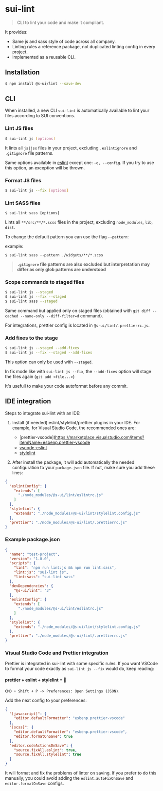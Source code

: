 # sui-lint

> CLI to lint your code and make it compliant.

It provides:

* Same js and sass style of code across all company.
* Linting rules a reference package, not duplicated linting config in every project.
* Implemented as a reusable CLI.

## Installation

```sh
$ npm install @s-ui/lint --save-dev
```

## CLI

When installed, a new CLI `sui-lint` is automatically available to lint your files according to SUI conventions.

### Lint JS files

```sh
$ sui-lint js [options]
```

It lints all `js|jsx` files in your project, excluding `.eslintignore` and `.gitignore` file patterns.

Same options available in [eslint](https://eslint.org/docs/user-guide/command-line-interface) except one: `-c, --config`. If you try to use this option, an exception will be thrown.



### Format JS files

```sh
$ sui-lint js --fix [options]
```

### Lint SASS files

```
$ sui-lint sass [options]
```

Lints all `**/src/**/*.scss` files in the project, excluding `node_modules`, `lib`, `dist`.

To change the default pattern you can use the flag `--pattern`:

example:

```
$ sui-lint sass --pattern ./widgets/**/*.scss
```

> **`.gitignore` file patterns are also excluded but interpretation may differ as only glob patterns are understood**


### Scope commands to staged files

```sh
$ sui-lint js --staged
$ sui-lint js --fix --staged
$ sui-lint sass --staged
```

Same command but applied only on staged files (obtained with `git diff --cached --name-only --diff-filter=d` command).

For integrations, prettier config is located in `@s-ui/lint/.prettierrc.js`.

### Add fixes to the stage

```sh
$ sui-lint js --staged --add-fixes
$ sui-lint js --fix --staged --add-fixes
```

This option can only be used with `--staged`.

In fix mode like with `sui-lint js --fix`, the `--add-fixes` option will stage the files again (`git add <file...>`)

It's usefull to make your code autoformat before any commit.

## IDE integration

Steps to integrate sui-lint with an IDE:

1.  Install (if needed) eslint/stylelint/prettier plugins in your IDE. For example, for Visual Studio Code, the recommended ones are:
    - [prettier-vscode](https://marketplace.visualstudio.com/items?itemName=esbenp.prettier-vscode
    - [vscode-eslint](https://marketplace.visualstudio.com/items?itemName=dbaeumer.vscode-eslint)
    - [stylelint](https://marketplace.visualstudio.com/items?itemName=shinnn.stylelint)
  
2.  After install the package, it will add automatically the needed configuration to your `package.json` file. If not, make sure you add these lines:

```json
{
  "eslintConfig": {
    "extends": [
      "./node_modules/@s-ui/lint/eslintrc.js"
    ]
  },
  "stylelint": {
    "extends": "./node_modules/@s-ui/lint/stylelint.config.js"
  },
  "prettier": "./node_modules/@s-ui/lint/.prettierrc.js"
}
```

### Example package.json

```json
{
  "name": "test-project",
  "version": "1.0.0",
  "scripts": {
    "lint": "npm run lint:js && npm run lint:sass",
    "lint:js": "sui-lint js",
    "lint:sass": "sui-lint sass"
  },
  "devDependencies": {
    "@s-ui/lint": "3"
  },
  "eslintConfig": {
    "extends": [
      "./node_modules/@s-ui/lint/eslintrc.js"
    ]
  },
  "stylelint": {
    "extends": "./node_modules/@s-ui/lint/stylelint.config.js"
  },
  "prettier": "./node_modules/@s-ui/lint/.prettierrc.js"
}
```

### Visual Studio Code and Prettier integration

Prettier is integrated in sui-lint with some specific rules. If you want VSCode to format your code exactly as `sui-lint js --fix` would do, keep reading:

#### prettier + eslint + stylelint = 🎉

`CMD + Shift + P -> Preferences: Open Settings (JSON)`.

Add the next config to your preferences:

```json
{
  "[javascript]": {
    "editor.defaultFormatter": "esbenp.prettier-vscode"
  },
  "[scss]": {
    "editor.defaultFormatter": "esbenp.prettier-vscode",
    "editor.formatOnSave": true
  },
  "editor.codeActionsOnSave": {
    "source.fixAll.eslint": true,
    "source.fixAll.stylelint": true
  }
}
```

It will format and fix the problems of linter on saving. If you prefer to do this manually, you could avoid adding the `eslint.autoFixOnSave` and `editor.formatOnSave` configs.
